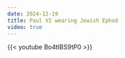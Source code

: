 ```yaml
---
date: 2024-12-19
title: Paul VI wearing Jewish Ephod
video: true
---
```



{{< youtube Bo4tIBS9tP0 >}}
